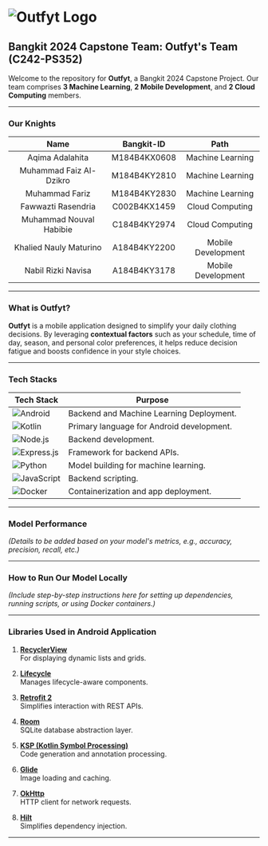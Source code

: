 
# ![Outfyt Logo](https://github.com/user-attachments/assets/23cfd871-60ed-4fdf-98a2-65fbe87a6901)

## Bangkit 2024 Capstone Team: Outfyt's Team (C242-PS352)

Welcome to the repository for **Outfyt**, a Bangkit 2024 Capstone Project. Our team comprises **3 Machine Learning**, **2 Mobile Development**, and **2 Cloud Computing** members.

---

### **Our Knights**

|          Name         | Bangkit-ID   |       Path       |
|:---------------------:|:------------:|:----------------:|
| Aqima Adalahita       | M184B4KX0608 | Machine Learning |
| Muhammad Faiz Al-Dzikro | M184B4KY2810 | Machine Learning |
| Muhammad Fariz        | M184B4KY2830 | Machine Learning |
| Fawwazti Rasendria    | C002B4KX1459 | Cloud Computing  |
| Muhammad Nouval Habibie | C184B4KY2974 | Cloud Computing  |
| Khalied Nauly Maturino | A184B4KY2200 | Mobile Development |
| Nabil Rizki Navisa    | A184B4KY3178 | Mobile Development |

---

### **What is Outfyt?**

**Outfyt** is a mobile application designed to simplify your daily clothing decisions. By leveraging **contextual factors** such as your schedule, time of day, season, and personal color preferences, it helps reduce decision fatigue and boosts confidence in your style choices.

---

### **Tech Stacks**

| Tech Stack     | Purpose                                         |
|-----------------|-------------------------------------------------|
| ![Android](https://skillicons.dev/icons?i=gcp)   | Backend and Machine Learning Deployment.                  |
| ![Kotlin](https://skillicons.dev/icons?i=kotlin)     | Primary language for Android development. |
| ![Node.js](https://skillicons.dev/icons?i=nodejs)    | Backend development.                      |
| ![Express.js](https://skillicons.dev/icons?i=express) | Framework for backend APIs.              |
| ![Python](https://skillicons.dev/icons?i=python)     | Model building for machine learning.      |
| ![JavaScript](https://skillicons.dev/icons?i=javascript) | Backend scripting.                      |
| ![Docker](https://skillicons.dev/icons?i=docker)     | Containerization and app deployment.      |


---

### **Model Performance**

*(Details to be added based on your model's metrics, e.g., accuracy, precision, recall, etc.)*

---

### **How to Run Our Model Locally**

*(Include step-by-step instructions here for setting up dependencies, running scripts, or using Docker containers.)*

---

### **Libraries Used in Android Application**

1. **[RecyclerView](https://developer.android.com/guide/topics/ui/layout/recyclerview)**  
   For displaying dynamic lists and grids.
   
2. **[Lifecycle](https://developer.android.com/jetpack/androidx/releases/lifecycle)**  
   Manages lifecycle-aware components.
   
3. **[Retrofit 2](https://square.github.io/retrofit/)**  
   Simplifies interaction with REST APIs.
   
4. **[Room](https://developer.android.com/jetpack/androidx/releases/room)**  
   SQLite database abstraction layer.
   
5. **[KSP (Kotlin Symbol Processing)](https://developer.android.com/kotlin/ksp)**  
   Code generation and annotation processing.
   
6. **[Glide](https://bumptech.github.io/glide/)**  
   Image loading and caching.
   
7. **[OkHttp](https://square.github.io/okhttp/)**  
   HTTP client for network requests.
   
8. **[Hilt](https://developer.android.com/training/dependency-injection/hilt-android)**  
   Simplifies dependency injection.

---
